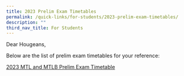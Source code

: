 ```yaml
---
title: 2023 Prelim Exam Timetables
permalink: /quick-links/for-students/2023-prelim-exam-timetables/
description: ""
third_nav_title: For Students
---
```

Dear Hougeans,

Below are the list of prelim exam timetables for your reference:

[2023 MTL and MTLB Prelim Exam Timetable](/files/2023_MTL_MTLB_Prelim-Exam-Timetable.pdf)